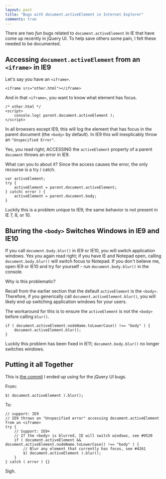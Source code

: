 ```yaml
---
layout: post
title: "Bugs with document.activeElement in Internet Explorer"
comments: true
---
```


There are two *fun* bugs related to `document.activeElement` in IE that have come up recently in jQuery UI. To help save others some pain, I felt these needed to be documented.

## Accessing `document.activeElement` from an `<iframe>` in IE9

Let's say you have an `<iframe>`.

<pre class="language-markup"><code class="language-markup">&lt;iframe src="other.html"&gt;&lt;/iframe&gt;
</code></pre>

And in that `<iframe>`, you want to know what element has focus.

<pre class="language-markup"><code class="language-markup">/* other.html */
&lt;script&gt;
    console.log( parent.document.activeElement );
&lt;/script&gt;
</code></pre>

In all browsers except IE9, this will log the element that has focus in the parent document (the `<body>` by default). In IE9 this will inexplicably throw an `"Unspecified Error"`.

Yes, you read right; ACCESSING the `activeElement` property of a parent `document` throws an error in IE9.

<!--more-->

What can you to about it? Since the access causes the error, the only recourse is a try / catch.

<pre class="language-javascript"><code class="language-javascript">var activeElement;
try {
    activeElement = parent.document.activeElement;
} catch( error ) {
    activeElement = parent.document.body;
}
</code></pre>

Luckily this is a problem unique to IE9; the same behavior is not present in IE 7, 8, or 10.

## Blurring the `<body>` Switches Windows in IE9 and IE10

If you call `document.body.blur()` in IE9 or IE10, you will switch application windows. Yes you again read right; if you have IE and Notepad open, calling `document.body.blur()` will switch focus to Notepad. If you don't believe me, open IE9 or IE10 and try for yourself - run `document.body.blur()` in the console.

Why is this problematic?

Recall from the earlier section that the default `activeElement` is the `<body>`. Therefore, if you generically call `document.activeElement.blur()`, you will likely end up switching application windows for your users.

The workaround for this is to ensure the `activeElement` is not the `<body>` before calling `blur()`.

<pre class="language-javascript"><code class="language-javascript">if ( document.activeElement.nodeName.toLowerCase() !== "body" ) {
    document.activeElement.blur();
}
</code></pre>

Luckily this problem has been fixed in IE11; `document.body.blur()` no longer switches windows.

## Putting it all Together

This is [the commit](https://github.com/jquery/jquery-ui/commit/eae2c4b358af3ebfae258abfe77eeace48fcefcb) I ended up using for the jQuery UI bugs.

From:

<pre class="language-javascript"><code class="language-javascript">$( document.activeElement ).blur();
</code></pre>

To:

<pre class="language-javascript"><code class="language-javascript">// support: IE9
// IE9 throws an "Unspecified error" accessing document.activeElement from an &lt;iframe&gt;
try {
    // Support: IE9+
    // If the &lt;body&gt; is blurred, IE will switch windows, see #9520
    if ( document.activeElement && document.activeElement.nodeName.toLowerCase() !== "body" ) {
        // Blur any element that currently has focus, see #4261
        $( document.activeElement ).blur();
    }
} catch ( error ) {}
</code></pre>

Sigh.
